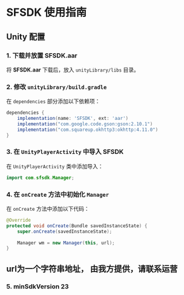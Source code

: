 # SFSDK 使用指南

## Unity 配置
### 1. 下载并放置 SFSDK.aar  
将 **SFSDK.aar** 下载后，放入 `unityLibrary/libs` 目录。

### 2. 修改 `unityLibrary/build.gradle`  
在 `dependencies` 部分添加以下依赖项：

```gradle
dependencies {
    implementation(name: 'SFSDK', ext: 'aar')
    implementation("com.google.code.gson:gson:2.10.1")
    implementation("com.squareup.okhttp3:okhttp:4.11.0")
}
```

### 3. 在 `UnityPlayerActivity` 中导入 SFSDK  
在 `UnityPlayerActivity` 类中添加导入：

```java
import com.sfsdk.Manager;
```

### 4. 在 `onCreate` 方法中初始化 `Manager`  
在 `onCreate` 方法中添加以下代码：

```java
@Override
protected void onCreate(Bundle savedInstanceState) {
    super.onCreate(savedInstanceState);
    
    Manager wm = new Manager(this, url);
}
```
## url为一个字符串地址， 由我方提供，请联系运营

### 5. minSdkVersion 23

